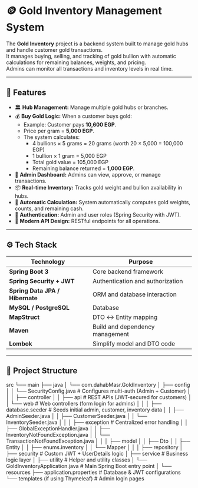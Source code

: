 # 🪙 Gold Inventory Management System

The **Gold Inventory** project is a backend system built to manage gold hubs and handle customer gold transactions.  
It manages buying, selling, and tracking of gold bullion with automatic calculations for remaining balances, weights, and pricing.  
Admins can monitor all transactions and inventory levels in real time.

---

## 🚀 Features

- 🏛 **Hub Management:** Manage multiple gold hubs or branches.
- 💰 **Buy Gold Logic:** When a customer buys gold:
  - Example: Customer pays **10,600 EGP**.
  - Price per gram = **5,000 EGP**.
  - The system calculates:
    - 4 bullions × 5 grams = 20 grams (worth 20 × 5,000 = 100,000 EGP)
    - 1 bullion × 1 gram = 5,000 EGP
    - Total gold value = 105,000 EGP
    - Remaining balance returned = **1,000 EGP**.
- 🧾 **Admin Dashboard:** Admins can view, approve, or manage transactions.
- 📦 **Real-time Inventory:** Tracks gold weight and bullion availability in hubs.
- 🧠 **Automatic Calculation:** System automatically computes gold weights, counts, and remaining cash.
- 🔐 **Authentication:** Admin and user roles (Spring Security with JWT).
- 🧰 **Modern API Design:** RESTful endpoints for all operations.

---

## ⚙️ Tech Stack

| Technology | Purpose |
|-------------|----------|
| **Spring Boot 3** | Core backend framework |
| **Spring Security + JWT** | Authentication and authorization |
| **Spring Data JPA / Hibernate** | ORM and database interaction |
| **MySQL / PostgreSQL** | Database |
| **MapStruct** | DTO ↔ Entity mapping |
| **Maven** | Build and dependency management |
| **Lombok** | Simplify model and DTO code |

---

## 🧱 Project Structure

src
 └── main
     ├── java
     │   └── com.dahabMasr.GoldInventory
     │       ├── config
     │       │   └── SecurityConfig.java         # Configures multi-auth (Admin + Customer)
     │       │
     │       ├── controller
     │       │   ├── api                         # REST APIs (JWT-secured for customers)
     │       │   └── web                         # Web controllers (form login for admins)
     │       │
     │       ├── database.seeder                 # Seeds initial admin, customer, inventory data
     │       │   ├── AdminSeeder.java
     │       │   ├── CustomerSeeder.java
     │       │   └── InventorySeeder.java
     │       │
     │       ├── exception                       # Centralized error handling
     │       │   ├── GlobalExceptionHandler.java
     │       │   ├── InventoryNotFoundException.java
     │       │   └── TransactionNotFoundException.java
     │       │
     │       ├── model
     │       │   ├── Dto
     │       │   ├── Entity
     │       │   ├── enums.inventory
     │       │   └── Mapper
     │       │
     │       ├── repository
     │       ├── security                        # Custom JWT + UserDetails logic
     │       ├── service                         # Business logic layer
     │       ├── utility                         # Helper and utility classes
     │       └── GoldInventoryApplication.java   # Main Spring Boot entry point
     │
     └── resources
         ├── application.properties              # Database & JWT configurations
         └── templates (if using Thymeleaf)      # Admin login pages


